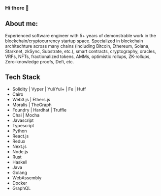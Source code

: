 ### Hi there 👋

<!--
**pynchmeister/pynchmeister** is a ✨ _special_ ✨ repository because its `README.md` (this file) appears on your GitHub profile.

Here are some ideas to get you started:

- 🔭 I’m currently working on ...
- 🌱 I’m currently learning ...
- 👯 I’m looking to collaborate on ...
- 🤔 I’m looking for help with ...
- 💬 Ask me about ...
- 📫 How to reach me: ...
- 😄 Pronouns: ...
- ⚡ Fun fact: ...
-->

## About me: 

Experienced software engineer with 5+ years of demonstrable work in the blockchain/cryptocurrency startup space. Specialized in blockchain architechture across many chains (including Bitcoin, Ethereum, Solana, Starknet, zkSync, Substrate, etc.), smart contracts, cryptography, oracles, VRFs, NFTs, fractionalized tokens, AMMs, optimistic rollups, ZK-rollups, Zero-knowledge proofs, Defi, etc.

## Tech Stack

* Solidity | Vyper | Yul/Yul+ | Fe | Huff
* Cairo
* Web3.js | Ethers.js
* Moralis | TheGraph
* Foundry | Hardhat | Truffle
* Chai | Mocha 
* Javascript
* Typescript
* Python
* React.js
* Redux
* Next.js
* Node.js
* Rust
* Haskell
* Java
* Golang
* WebAssembly
* Docker
* GraphQL

<!--![Top Langs](https://github-readme-stats.vercel.app/api/top-langs/?username=pynchmeister&theme=tokyonight)
-->
<!-- [![My GitHub Stats](https://github-readme-stats.vercel.app/api/?username=pynchmeister&count_private=true&theme=tokyonight&showicons=true)]()

[![My GitHub Language Stats](https://github-readme-stats.vercel.app/api/top-langs/?username=pynchmeister&langs_count=5&theme=tokyonight)]() -->



